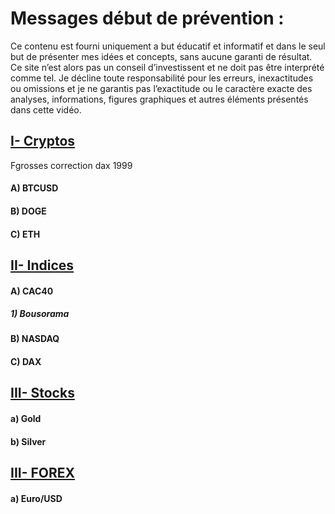 # Messages début de prévention :
Ce contenu est fourni uniquement a but éducatif et informatif et dans le seul but de présenter mes idées et concepts, sans aucune garanti de résultat.
Ce site n’est alors pas un conseil d’investissent et ne doit pas être interprété comme tel. Je décline toute responsabilité pour les erreurs, inexactitudes ou omissions et je ne garantis pas l’exactitude ou le caractère exacte des analyses, informations, figures graphiques et autres éléments présentés dans cette vidéo.
## [I- Cryptos](https://github.com/VlrTRD/analyse_technique/tree/Cryptomonnaies)

Fgrosses correction dax 1999
#### A)	BTCUSD
#### B)	DOGE
#### C)	ETH


## [II-	Indices](https://github.com/VlrTRD/analyse_technique/tree/Indices)
#### A)	CAC40
#####   1) Bousorama

#### B)	NASDAQ

#### C)	DAX



## [III- Stocks](https://github.com/VlrTRD/analyse_technique/tree/Stocks)
#### a)	Gold
#### b)	Silver

## [III- FOREX](https://github.com/VlrTRD/analyse_technique/tree/FOREX)
#### a)	Euro/USD

